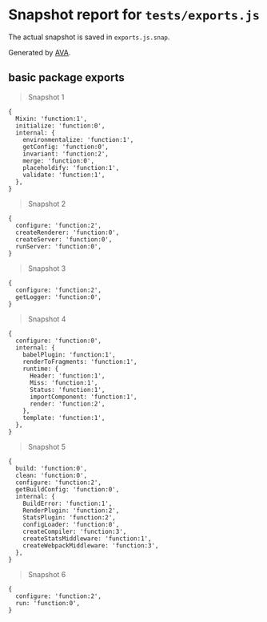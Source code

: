 # Snapshot report for `tests/exports.js`

The actual snapshot is saved in `exports.js.snap`.

Generated by [AVA](https://ava.li).

## basic package exports

> Snapshot 1

    {
      Mixin: 'function:1',
      initialize: 'function:0',
      internal: {
        environmentalize: 'function:1',
        getConfig: 'function:0',
        invariant: 'function:2',
        merge: 'function:0',
        placeholdify: 'function:1',
        validate: 'function:1',
      },
    }

> Snapshot 2

    {
      configure: 'function:2',
      createRenderer: 'function:0',
      createServer: 'function:0',
      runServer: 'function:0',
    }

> Snapshot 3

    {
      configure: 'function:2',
      getLogger: 'function:0',
    }

> Snapshot 4

    {
      configure: 'function:0',
      internal: {
        babelPlugin: 'function:1',
        renderToFragments: 'function:1',
        runtime: {
          Header: 'function:1',
          Miss: 'function:1',
          Status: 'function:1',
          importComponent: 'function:1',
          render: 'function:2',
        },
        template: 'function:1',
      },
    }

> Snapshot 5

    {
      build: 'function:0',
      clean: 'function:0',
      configure: 'function:2',
      getBuildConfig: 'function:0',
      internal: {
        BuildError: 'function:1',
        RenderPlugin: 'function:2',
        StatsPlugin: 'function:2',
        configLoader: 'function:0',
        createCompiler: 'function:3',
        createStatsMiddleware: 'function:1',
        createWebpackMiddleware: 'function:3',
      },
    }

> Snapshot 6

    {
      configure: 'function:2',
      run: 'function:0',
    }
